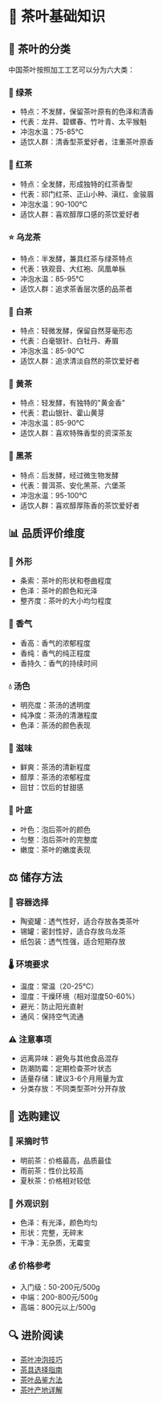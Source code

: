 # 🍵 茶叶基础知识

## 🌱 茶叶的分类

中国茶叶按照加工工艺可以分为六大类：

### 🍃 绿茶
- 特点：不发酵，保留茶叶原有的色泽和清香
- 代表：龙井、碧螺春、竹叶青、太平猴魁
- 冲泡水温：75-85℃
- 适饮人群：清香型茶爱好者，注重茶叶原香

### 🍁 红茶
- 特点：全发酵，形成独特的红茶香型
- 代表：祁门红茶、正山小种、滇红、金骏眉
- 冲泡水温：90-100℃
- 适饮人群：喜欢醇厚口感的茶饮爱好者

### ⭐ 乌龙茶
- 特点：半发酵，兼具红茶与绿茶特点
- 代表：铁观音、大红袍、凤凰单枞
- 冲泡水温：85-95℃
- 适饮人群：追求茶香层次感的品茶者

### 🌿 白茶
- 特点：轻微发酵，保留自然芽毫形态
- 代表：白毫银针、白牡丹、寿眉
- 冲泡水温：85-90℃
- 适饮人群：追求清淡自然的茶饮爱好者

### 💫 黄茶
- 特点：轻发酵，有独特的"黄金香"
- 代表：君山银针、霍山黄芽
- 冲泡水温：85-90℃
- 适饮人群：喜欢特殊香型的资深茶友

### 🧱 黑茶
- 特点：后发酵，经过微生物发酵
- 代表：普洱茶、安化黑茶、六堡茶
- 冲泡水温：95-100℃
- 适饮人群：喜欢醇厚陈香的茶饮爱好者

## 📊 品质评价维度

### 🌈 外形
- 条索：茶叶的形状和卷曲程度
- 色泽：茶叶的颜色和光泽
- 整齐度：茶叶的大小均匀程度

### 💭 香气
- 香高：香气的浓郁程度
- 香纯：香气的纯正程度
- 香持久：香气的持续时间

### 💧 汤色
- 明亮度：茶汤的透明度
- 纯净度：茶汤的清澈程度
- 色泽：茶汤的颜色表现

### 👅 滋味
- 鲜爽：茶汤的清新程度
- 醇厚：茶汤的浓郁程度
- 回甘：饮后的甘甜感

### 🍃 叶底
- 叶色：泡后茶叶的颜色
- 匀整：泡后茶叶的完整度
- 嫩度：茶叶的嫩度表现

## ⚖️ 储存方法

### 🏺 容器选择
- 陶瓷罐：透气性好，适合存放各类茶叶
- 锡罐：密封性好，适合存放乌龙茶
- 纸包装：透气性强，适合短期存放

### 🌡️ 环境要求
- 温度：常温（20-25℃）
- 湿度：干燥环境（相对湿度50-60%）
- 避光：防止阳光直射
- 通风：保持空气流通

### ⚠️ 注意事项
- 远离异味：避免与其他食品混存
- 防潮防霉：定期检查茶叶状态
- 适量存储：建议3-6个月用量为宜
- 分类存放：不同类型茶叶分开存放

## 🎯 选购建议

### 📅 采摘时节
- 明前茶：价格最高，品质最佳
- 雨前茶：性价比较高
- 夏秋茶：价格相对较低

### 👀 外观识别
- 色泽：有光泽，颜色均匀
- 形状：完整，无碎末
- 干净：无杂质，无霉变

### 💰 价格参考
- 入门级：50-200元/500g
- 中端：200-800元/500g
- 高端：800元以上/500g

## 🔍 进阶阅读
- [茶叶冲泡技巧](brewing-techniques.md)
- [茶具选择指南](teaware-guide.md)
- [茶叶品鉴方法](tasting-guide.md)
- [茶叶产地详解](origin-guide.md)